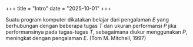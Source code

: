 +++
title     = "Intro"
date      = "2025-10-01"
+++

Suatu program komputer dikatakan belajar dari <orange>pengalaman $E$</orange>
yang berhubungan dengan beberapa <orange>tugas $T$</orange> dan ukuran
<orange>performansi $P$</orange> jika performansinya pada tugas-tugas $T$,
sebagaimana diukur menggunakan $P$, meningkat dengan pengalaman $E$.
(Tom M. Mitchell, 1997)

